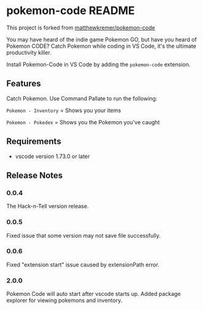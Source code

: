 # pokemon-code README

This project is forked from [matthewkremer/pokemon-code](https://github.com/matthewkremer/pokemon-code)

You may have heard of the indie game Pokemon GO, but have you heard of Pokemon CODE? Catch Pokemon while coding in VS Code, it's the ultimate productivity killer.

Install Pokemon-Code in VS Code by adding the `pokemon-code` extension.

## Features

Catch Pokemon. Use Command Pallate to run the following:

`Pokemon - Inventory` = Shows you your items

`Pokemon - Pokedex` = Shows you the Pokemon you've caught

## Requirements
- vscode version 1.73.0 or later

## Release Notes

### 0.0.4

The Hack-n-Tell version release.

### 0.0.5

Fixed issue that some version may not save file successfully.

### 0.0.6

Fixed "extension start" issue caused by extensionPath error.

### 2.0.0

Pokemon Code will auto start after vscode starts up.
Added package explorer for viewing pokemons and inventory.
